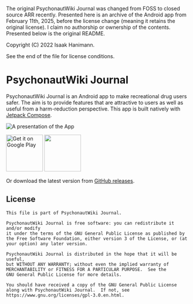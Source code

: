 The original PsychonautWiki Journal was changed from FOSS to closed source ARR recently. Presented here is an archive of the Android app from February 11th, 2025, before the license change (meaning it retains the original license). I claim no authorship or ownership of the contents. Presented below is the original README.



Copyright (C) 2022 Isaak Hanimann.

See the end of the file for license conditions.

# PsychonautWiki Journal

PsychonautWiki Journal is an Android app to make recreational drug users safer. The aim is to provide features that are attractive to users as well as useful from a harm-reduction perspective.
This app is built natively with [Jetpack Compose](https://developer.android.com/jetpack/compose).

![A presentation of the App](https://github.com/incandescencesy/psychonautwiki-journal-android/blob/main/metadata/en-US/images/Google%20Pixel%204%20XL%20Presentation.png?raw=true)

<a href='https://play.google.com/store/apps/details?id=com.isaakhanimann.journal&pcampaignid=pcampaignidMKT-Other-global-all-co-prtnr-py-PartBadge-Mar2515-1'><img alt='Get it on Google Play' src='https://play.google.com/intl/en_us/badges/static/images/badges/en_badge_web_generic.png' height='100' /></a>
<a href='https://f-droid.org/en/packages/com.isaakhanimann.journal/'><img src="https://fdroid.gitlab.io/artwork/badge/get-it-on.png" height="100" /></a>

Or download the latest version from [GitHub releases](https://github.com/incandescencesy/psychonautwiki-journal-android/releases/latest).

## License

    This file is part of PsychonautWiki Journal.
    
    PsychonautWiki Journal is free software: you can redistribute it and/or modify
    it under the terms of the GNU General Public License as published by
    the Free Software Foundation, either version 3 of the License, or (at
    your option) any later version.
    
    PsychonautWiki Journal is distributed in the hope that it will be useful,
    but WITHOUT ANY WARRANTY; without even the implied warranty of
    MERCHANTABILITY or FITNESS FOR A PARTICULAR PURPOSE.  See the
    GNU General Public License for more details.
    
    You should have received a copy of the GNU General Public License
    along with PsychonautWiki Journal.  If not, see https://www.gnu.org/licenses/gpl-3.0.en.html.
